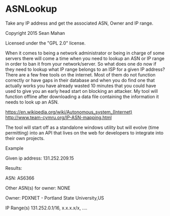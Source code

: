 # ASNLookup
Take any IP address and get the associated ASN, Owner and IP range. 

Copyright 2015 Sean Mahan

Licensed under the "GPL 2.0" license.

When it comes to being a network administrator or being in charge of some servers there will come a time when you need to lookup an ASN or IP range in order to ban it from your network/server. So what does one do now if they need to lookup what IP range belongs to an ISP for a given IP address? There are a few free tools on the internet. Most of them do not function correctly or have gaps in their database and when you do find one that actually works you have already wasted 10 minutes that you could have used to give you an early head start on blocking an attacker. My tool will function offline after downloading a data file containing the information it needs to look up an ASN.

https://en.wikipedia.org/wiki/Autonomous_system_(Internet)
http://www.team-cymru.org/IP-ASN-mapping.html

The tool will start off as a standalone windows utility but will evolve (time permitting) into an API that lives on the web for developers to integrate into their own projects.

Example

Given ip address: 131.252.209.15

Results:

ASN: AS6366

Other ASN(s) for owner: NONE

Owner: PDXNET - Portland State University,US

IP Range(s) 131.252.0.1/16, x.x.x.x/x, .... 

